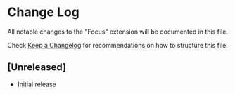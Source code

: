 # Change Log
All notable changes to the "Focus" extension will be documented in this file.

Check [Keep a Changelog](http://keepachangelog.com/) for recommendations on how to structure this file.

## [Unreleased]
- Initial release
